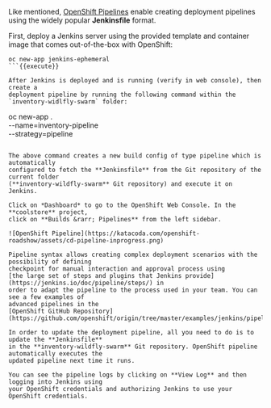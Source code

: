 Like mentioned, [OpenShift Pipelines](https://docs.openshift.com/container-platform/3.7/architecture/core_concepts/builds_and_image_streams.html#pipeline-build) enable creating deployment pipelines using the widely popular **Jenkinsfile** format.

First, deploy a Jenkins server using the provided template and container image that 
comes out-of-the-box with OpenShift:

```
oc new-app jenkins-ephemeral
```{{execute}}

After Jenkins is deployed and is running (verify in web console), then create a 
deployment pipeline by running the following command within the `inventory-widlfly-swarm` folder:

```
oc new-app . \
    --name=inventory-pipeline \
    --strategy=pipeline
```{{execute}}

The above command creates a new build config of type pipeline which is automatically 
configured to fetch the **Jenkinsfile** from the Git repository of the current folder 
(**inventory-wildfly-swarm** Git repository) and execute it on Jenkins.

Click on *Dashboard* to go to the OpenShift Web Console. In the **coolstore** project, 
click on **Builds &rarr; Pipelines** from the left sidebar.

![OpenShift Pipeline](https://katacoda.com/openshift-roadshow/assets/cd-pipeline-inprogress.png)

Pipeline syntax allows creating complex deployment scenarios with the possibility of defining 
checkpoint for manual interaction and approval process using 
[the large set of steps and plugins that Jenkins provide](https://jenkins.io/doc/pipeline/steps/) in 
order to adapt the pipeline to the process used in your team. You can see a few examples of 
advanced pipelines in the 
[OpenShift GitHub Repository](https://github.com/openshift/origin/tree/master/examples/jenkins/pipeline).

In order to update the deployment pipeline, all you need to do is to update the **Jenkinsfile**
in the **inventory-wildfly-swarm** Git repository. OpenShift pipeline automatically executes the 
updated pipeline next time it runs.

You can see the pipeline logs by clicking on **View Log** and then logging into Jenkins using 
your OpenShift credentials and authorizing Jenkins to use your OpenShift credentials.
